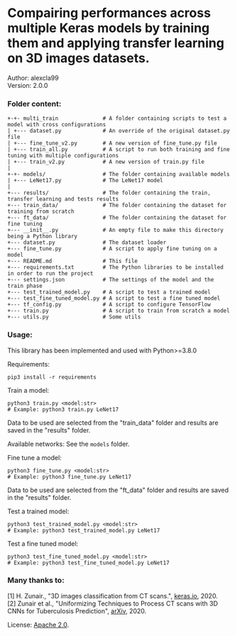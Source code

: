 # Compairing performances across multiple Keras models by training them and applying transfer learning on 3D images datasets.

Author: alexcla99  
Version: 2.0.0

### Folder content:

```
+-+- multi_train              # A folder containing scripts to test a model with cross configurations
| +--- dataset.py             # An override of the original dataset.py file
| +--- fine_tune_v2.py        # A new version of fine_tune.py file
| +--- train_all.py           # A script to run both training and fine tuning with multiple configurations
| +--- train_v2.py            # A new version of train.py file
|
+-+- models/                  # The folder containing available models
| +--- LeNet17.py             # The LeNet17 model
|
+--- results/                 # The folder containing the train, transfer learning and tests results
+--- train_data/              # The folder containing the dataset for training from scratch
+--- ft_data/                 # The folder containing the dataset for fine tuning
+--- __init__.py              # An empty file to make this directory being a Python library
+--- dataset.py               # The dataset loader
+--- fine_tune.py             # A script to apply fine tuning on a model
+--- README.md                # This file
+--- requirements.txt         # The Python libraries to be installed in order to run the project
+--- settings.json            # The settings of the model and the train phase
+--- test_trained_model.py    # A script to test a trained model
+--- test_fine_tuned_model.py # A script to test a fine tuned model
+--- tf_config.py             # A script to configure TensorFlow
+--- train.py                 # A script to train from scratch a model
+--- utils.py                 # Some utils
```

### Usage:

This library has been implemented and used with Python>=3.8.0

Requirements:
```Shell
pip3 install -r requirements
```

Train a model:
```Shell
python3 train.py <model:str>
# Example: python3 train.py LeNet17
```
Data to be used are selected from the "train_data" folder and results are saved in the "results" folder.

Available networks:
See the `models` folder.

Fine tune a model:
```Shell
python3 fine_tune.py <model:str>
# Example: python3 fine_tune.py LeNet17
```
Data to be used are selected from the "ft_data" folder and results are saved in the "results" folder.

Test a trained model:
```Shell
python3 test_trained_model.py <model:str>
# Example: python3 test_trained_model.py LeNet17
```

Test a fine tuned model:
```Shell
python3 test_fine_tuned_model.py <model:str>
# Example: python3 test_fine_tuned_model.py LeNet17
```

### Many thanks to:

[1] H. Zunair., "3D images classification from CT scans.", [keras.io](https://keras.io/examples/vision/3D_image_classification/), 2020.  
[2] Zunair et al., "Uniformizing Techniques to Process CT scans with 3D CNNs for Tuberculosis Prediction", [arXiv](https://arxiv.org/pdf/2007.13224.pdf), 2020.  

License: [Apache 2.0](http://www.apache.org/licenses/LICENSE-2.0).
